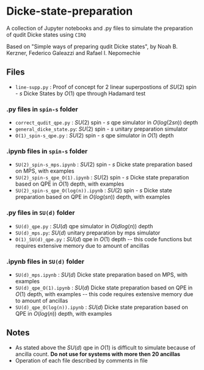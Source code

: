 # Dicke-state-preparation
A collection of Jupyter notebooks and .py files to simulate the preparation of qudit Dicke states using `CIRQ`

Based on "Simple ways of preparing qudit Dicke states", by Noah B. Kerzner, Federico Galeazzi and Rafael I. Nepomechie

## Files

- `line-supp.py` : Proof of concept for 2 linear superpostions of $SU(2)$ spin - $s$ Dicke States by $O(1)$ qpe through Hadamard test

### .py files in `spin-s` folder

- `correct_qudit_qpe.py` : $SU(2)$ spin - $s$ qpe simulator in $O(log(2sn))$ depth
- `general_dicke_state.py`: $SU(2)$ spin - $s$ unitary preparation simulator
- `O(1)_spin-s_qpe.py` : $SU(2)$ spin - $s$ qpe simulator in $O(1)$ depth

### .ipynb files in `spin-s` folder

- `SU(2)_spin-s_mps.ipynb` : $SU(2)$ spin - $s$ Dicke state preparation based on MPS, with examples
- `SU(2)_spin-s_qpe_O(1).ipynb` : $SU(2)$ spin - $s$  Dicke state preparation based on QPE in $O(1)$ depth, with examples
- `SU(2)_spin-s_qpe_O(log(n)).ipynb` : $SU(2)$ spin - $s$ Dicke state preparation based on QPE in $O(log(sn))$ depth, with examples

### .py files in `SU(d)` folder

- `SU(d)_qpe.py` : $SU(d)$ qpe simulator in $O(dlog(n))$ depth
- `SU(d)_mps.py`: $SU(d)$ unitary preparation by mps simulator
- `O(1)_SU(d)_qpe.py` : $SU(d)$ qpe in $O(1)$ depth -- this code functions but requires extensive memory due to amount of ancillas 

### .ipynb files in `SU(d)` folder

- `SU(d)_mps.ipynb` : $SU(d)$ Dicke state preparation based on MPS, with examples
- `SU(d)_qpe_O(1).ipynb` : $SU(d)$ Dicke state preparation based on QPE in $O(1)$ depth, with examples -- this code requires extensive memory due to amount of ancillas
- `SU(d)_qpe_O(log(n)).ipynb` : $SU(d)$ Dicke state preparation based on QPE in $O(log(n))$ depth, with examples

## Notes 

- As stated above the $SU(d)$ qpe in $O(1)$ is difficult to simulate because of ancilla count. **Do not use for systems with more then 20 ancillas**
- Operation of each file described by comments in file
